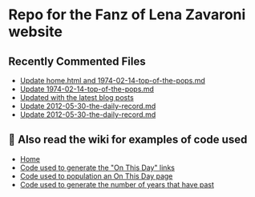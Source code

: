 # Repo for the Fanz of Lena Zavaroni website

## Recently Commented Files
<!-- BLOG-POST-LIST:START -->
- [Update home.html and 1974-02-14-top-of-the-pops.md](https://github.com/FanzOfLenaZavaroni/fanzoflenazavaroni.github.io/commit/9ed9306e4ceffa0a277559df933a94f78adc5edf)
- [Update 1974-02-14-top-of-the-pops.md](https://github.com/FanzOfLenaZavaroni/fanzoflenazavaroni.github.io/commit/64d335faa2b8828a8ea7cec30d5de1f07249bcc0)
- [Updated with the latest blog posts](https://github.com/FanzOfLenaZavaroni/fanzoflenazavaroni.github.io/commit/4798e40f6fc8b1ed79bf9b1f7fb0f604ae10653a)
- [Update 2012-05-30-the-daily-record.md](https://github.com/FanzOfLenaZavaroni/fanzoflenazavaroni.github.io/commit/b7cc49a3e431460098bae6840421bf177e9c840f)
- [Update 2012-05-30-the-daily-record.md](https://github.com/FanzOfLenaZavaroni/fanzoflenazavaroni.github.io/commit/9bf20ebacd240a4bb842f4008299ec29c5661703)
<!-- BLOG-POST-LIST:END -->

## :notebook: Also read the wiki for examples of code used
* [Home](https://github.com/FanzOfLenaZavaroni/fanzoflenazavaroni.github.io/wiki)
* [Code used to generate the "On This Day" links](https://github.com/FanzOfLenaZavaroni/fanzoflenazavaroni.github.io/wiki/On-This-Day-Code)
* [Code used to population an On This Day page](https://github.com/FanzOfLenaZavaroni/fanzoflenazavaroni.github.io/wiki/Code-used-to-population-an-On-This-Day-page)
* [Code used to generate the number of years that have past](https://github.com/FanzOfLenaZavaroni/fanzoflenazavaroni.github.io/wiki/Number-of-years-gone-by-code)
